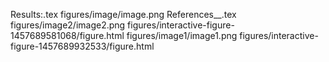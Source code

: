 Results:.tex
figures/image/image.png
References__.tex
figures/image2/image2.png
figures/interactive-figure-1457689581068/figure.html
figures/image1/image1.png
figures/interactive-figure-1457689932533/figure.html
